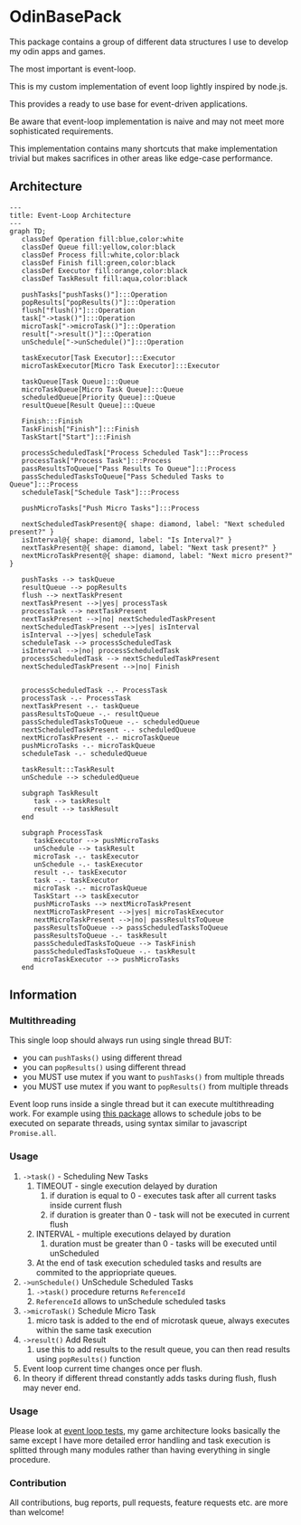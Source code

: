 # OdinBasePack

This package contains a group of different data structures I use to develop my odin apps and games.

The most important is event-loop.

This is my custom implementation of event loop lightly inspired by node.js.

This provides a ready to use base for event-driven applications.

Be aware that event-loop implementation is naive and may not meet more sophisticated requirements.

This implementation contains many shortcuts that make implementation trivial but makes sacrifices in other areas like edge-case performance.

## Architecture

```mermaid
---
title: Event-Loop Architecture
---
graph TD;
   classDef Operation fill:blue,color:white
   classDef Queue fill:yellow,color:black
   classDef Process fill:white,color:black
   classDef Finish fill:green,color:black
   classDef Executor fill:orange,color:black
   classDef TaskResult fill:aqua,color:black

   pushTasks["pushTasks()"]:::Operation
   popResults["popResults()"]:::Operation
   flush["flush()"]:::Operation
   task["->task()"]:::Operation
   microTask["->microTask()"]:::Operation
   result["->result()"]:::Operation
   unSchedule["->unSchedule()"]:::Operation

   taskExecutor[Task Executor]:::Executor
   microTaskExecutor[Micro Task Executor]:::Executor

   taskQueue[Task Queue]:::Queue
   microTaskQueue[Micro Task Queue]:::Queue
   scheduledQueue[Priority Queue]:::Queue
   resultQueue[Result Queue]:::Queue
   
   Finish:::Finish
   TaskFinish["Finish"]:::Finish
   TaskStart["Start"]:::Finish

   processScheduledTask["Process Scheduled Task"]:::Process
   processTask["Process Task"]:::Process
   passResultsToQueue["Pass Results To Queue"]:::Process
   passScheduledTasksToQueue["Pass Scheduled Tasks to Queue"]:::Process
   scheduleTask["Schedule Task"]:::Process

   pushMicroTasks["Push Micro Tasks"]:::Process

   nextScheduledTaskPresent@{ shape: diamond, label: "Next scheduled present?" }
   isInterval@{ shape: diamond, label: "Is Interval?" }
   nextTaskPresent@{ shape: diamond, label: "Next task present?" }
   nextMicroTaskPresent@{ shape: diamond, label: "Next micro present?" }

   pushTasks --> taskQueue
   resultQueue --> popResults
   flush --> nextTaskPresent
   nextTaskPresent -->|yes| processTask
   processTask --> nextTaskPresent
   nextTaskPresent -->|no| nextScheduledTaskPresent
   nextScheduledTaskPresent -->|yes| isInterval
   isInterval -->|yes| scheduleTask
   scheduleTask --> processScheduledTask 
   isInterval -->|no| processScheduledTask
   processScheduledTask --> nextScheduledTaskPresent
   nextScheduledTaskPresent -->|no| Finish 


   processScheduledTask -.- ProcessTask
   processTask -.- ProcessTask
   nextTaskPresent -.- taskQueue
   passResultsToQueue -.- resultQueue
   passScheduledTasksToQueue -.- scheduledQueue
   nextScheduledTaskPresent -.- scheduledQueue
   nextMicroTaskPresent -.- microTaskQueue
   pushMicroTasks -.- microTaskQueue
   scheduleTask -.- scheduledQueue

   taskResult:::TaskResult
   unSchedule --> scheduledQueue

   subgraph TaskResult
      task --> taskResult
      result --> taskResult
   end

   subgraph ProcessTask
      taskExecutor --> pushMicroTasks
      unSchedule --> taskResult
      microTask -.- taskExecutor
      unSchedule -.- taskExecutor
      result -.- taskExecutor
      task -.- taskExecutor
      microTask -.- microTaskQueue
      TaskStart --> taskExecutor
      pushMicroTasks --> nextMicroTaskPresent
      nextMicroTaskPresent -->|yes| microTaskExecutor
      nextMicroTaskPresent -->|no| passResultsToQueue
      passResultsToQueue --> passScheduledTasksToQueue
      passResultsToQueue -.- taskResult
      passScheduledTasksToQueue --> TaskFinish
      passScheduledTasksToQueue -.- taskResult
      microTaskExecutor --> pushMicroTasks
   end
```

## Information

### Multithreading

This single loop should always run using single thread BUT:
- you can `pushTasks()` using different thread
- you can `popResults()` using different thread
- you MUST use mutex if you want to `pushTasks()` from multiple threads
- you MUST use mutex if you want to `popResults()` from multiple threads

Event loop runs inside a single thread but it can execute multithreading work.
For example using [this package](https://github.com/jakubtomsu/jobs) allows to schedule jobs to be executed on separate threads, using syntax similar to javascript `Promise.all`.


### Usage

1. `->task()` - Scheduling New Tasks
   1. TIMEOUT - single execution delayed by duration
      1. if duration is equal to 0 - executes task after all current tasks inside current flush
      2. if duration is greater than 0 - task will not be executed in current flush
   2. INTERVAL - multiple executions delayed by duration
      1. duration must be greater than 0 - tasks will be executed until unScheduled
   3. At the end of task execution scheduled tasks and results are commited to the appriopriate queues.
2. `->unSchedule()` UnSchedule Scheduled Tasks
   1. `->task()` procedure returns `ReferenceId`
   2. `ReferenceId` allows to unSchedule scheduled tasks
3. `->microTask()` Schedule Micro Task
   1. micro task is added to the end of microtask queue, always executes within the same task execution
4. `->result()` Add Result
   1. use this to add results to the result queue, you can then read results using `popResults()` function
5. Event loop current time changes once per flush.
6. In theory if different thread constantly adds tasks during flush, flush may never end. 

### Usage

Please look at [event loop tests](EventLoop/event-loop.test.odin), my game architecture looks basically the same except I have more detailed error handling and task execution is splitted through many modules rather than having everything in single procedure.


### Contribution
All contributions, bug reports, pull requests, feature requests etc. are more than welcome!